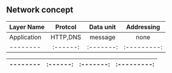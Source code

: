 ## Network concept
 Layer Name     | Protcol    | Data unit    | Addressing  
 -------- | :------:  | :-------: | :---------:
 Application    |  HTTP,DNS | message| none 
-------- | :------:  | :-------: | :---------:

-------- | :------:  | :-------: | :---------:
-------- | :------:  | :-------: | :---------: